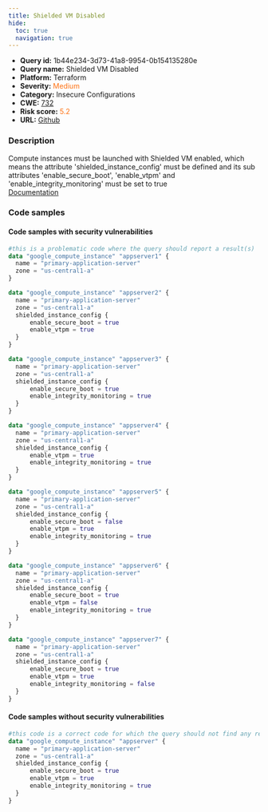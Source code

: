 ```yaml
---
title: Shielded VM Disabled
hide:
  toc: true
  navigation: true
---
```


<style>
  .highlight .hll {
    background-color: #ff171742;
  }
  .md-content {
    max-width: 1100px;
    margin: 0 auto;
  }
</style>

-   **Query id:** 1b44e234-3d73-41a8-9954-0b154135280e
-   **Query name:** Shielded VM Disabled
-   **Platform:** Terraform
-   **Severity:** <span style="color:#ff7213">Medium</span>
-   **Category:** Insecure Configurations
-   **CWE:** <a href="https://cwe.mitre.org/data/definitions/732.html" onclick="newWindowOpenerSafe(event, 'https://cwe.mitre.org/data/definitions/732.html')">732</a>
-   **Risk score:** <span style="color:#ff7213">5.2</span>
-   **URL:** [Github](https://github.com/Checkmarx/kics/tree/master/assets/queries/terraform/gcp/shielded_vm_disabled)

### Description
Compute instances must be launched with Shielded VM enabled, which means the attribute 'shielded_instance_config' must be defined and its sub attributes 'enable_secure_boot', 'enable_vtpm' and 'enable_integrity_monitoring' must be set to true<br>
[Documentation](https://registry.terraform.io/providers/hashicorp/google/latest/docs/resources/compute_instance#shielded_instance_config)

### Code samples
#### Code samples with security vulnerabilities
```tf title="Positive test num. 1 - tf file" hl_lines="2 38 10 60 49 19 28"
#this is a problematic code where the query should report a result(s)
data "google_compute_instance" "appserver1" {
  name = "primary-application-server"
  zone = "us-central1-a"
}

data "google_compute_instance" "appserver2" {
  name = "primary-application-server"
  zone = "us-central1-a"
  shielded_instance_config {
      enable_secure_boot = true
      enable_vtpm = true
  }
}

data "google_compute_instance" "appserver3" {
  name = "primary-application-server"
  zone = "us-central1-a"
  shielded_instance_config {
      enable_secure_boot = true
      enable_integrity_monitoring = true
  }
}

data "google_compute_instance" "appserver4" {
  name = "primary-application-server"
  zone = "us-central1-a"
  shielded_instance_config {
      enable_vtpm = true
      enable_integrity_monitoring = true
  }
}

data "google_compute_instance" "appserver5" {
  name = "primary-application-server"
  zone = "us-central1-a"
  shielded_instance_config {
      enable_secure_boot = false
      enable_vtpm = true
      enable_integrity_monitoring = true
  }
}

data "google_compute_instance" "appserver6" {
  name = "primary-application-server"
  zone = "us-central1-a"
  shielded_instance_config {
      enable_secure_boot = true
      enable_vtpm = false
      enable_integrity_monitoring = true
  }
}

data "google_compute_instance" "appserver7" {
  name = "primary-application-server"
  zone = "us-central1-a"
  shielded_instance_config {
      enable_secure_boot = true
      enable_vtpm = true
      enable_integrity_monitoring = false
  }
}
```


#### Code samples without security vulnerabilities
```tf title="Negative test num. 1 - tf file"
#this code is a correct code for which the query should not find any result
data "google_compute_instance" "appserver" {
  name = "primary-application-server"
  zone = "us-central1-a"
  shielded_instance_config {
      enable_secure_boot = true
      enable_vtpm = true
      enable_integrity_monitoring = true
  }
}
```

